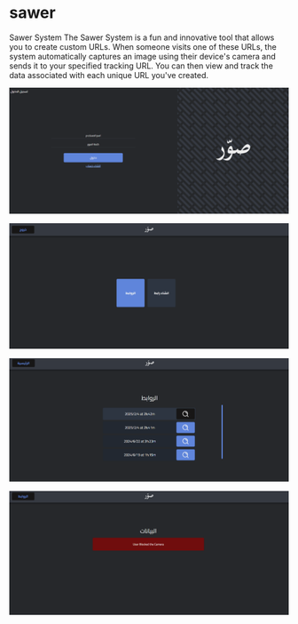 # sawer
Sawer System The Sawer System is a fun and innovative tool that allows you to create custom URLs. When someone visits one of these URLs, the system automatically captures an image using their device's camera and sends it to your specified tracking URL. You can then view and track the data associated with each unique URL you've created.


![System Overview](System_Photos/Login.png)

![Main Page](System_Photos/Main.png)

![Links Page](System_Photos/Links.png)

![Data Page](System_Photos/Url_Data.png)
